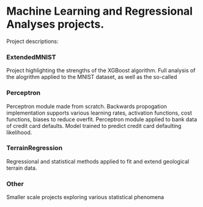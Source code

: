 # Machine Learning and Regressional Analyses projects.

Project descriptions:

### ExtendedMNIST
Project highlighting the strengths of the XGBoost algorithm. Full analysis of the alogrithm applied to the MNIST dataset, as well as the so-called 

### Perceptron
Perceptron module made from scratch. Backwards propogation implementation supports various learning rates, activation functions, cost functions, biases to reduce overfit. Perceptron module applied to bank data of credit card defaults. Model trained to predict credit card defaulting likelihood.

### TerrainRegression
Regressional and statistical methods applied to fit and extend geological terrain data.

### Other
Smaller scale projects exploring various statistical phenomena
